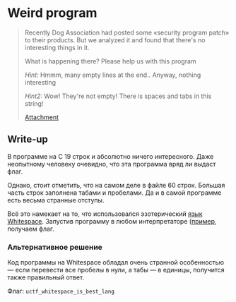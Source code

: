 # Weird program

> Recently Dog Association had posted some «security program patch» to their products. But we analyzed it and found that there's no interesting things in it.
> 
> What is happening there? Please help us with this program
> 
> _Hint:_ Hmmm, many empty lines at the end.. Anyway, nothing interesting
> 
> _Hint2:_ Wow! They're not empty! There is spaces and tabs in this string!
>
> [Attachment](https://github.com/upmlctf/2017/blob/master/weird-program/program.c)

## Write-up

В программе на C 19 строк и абсолютно ничего интересного. Даже неопытному человеку очевидно, что эта программа вряд ли выдаст флаг.

Однако, стоит отметить, что на самом деле в файле 60 строк. Большая часть строк заполнена табами и пробелами. Да и в самой программе есть весьма странные отступы.

Всё это намекает на то, что использовался эзотерический [язык Whitespace](https://ru.wikipedia.org/wiki/Whitespace). Запустив программу в любом интерпретаторе ([пример](https://ideone.com/), получаем флаг.

### Альтернативное решение

Код программы на Whitespace обладал очень странной особенностью — если перевести все пробелы в нули, а табы — в единицы, получится также правильный ответ.

Флаг: `uctf_whitespace_is_best_lang`
